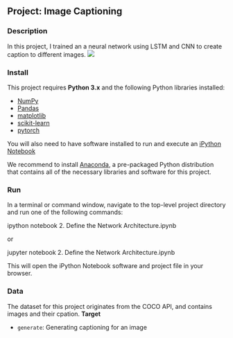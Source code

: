 ﻿

## Project: Image Captioning

### Description

In this project, I trained an a neural network using LSTM and CNN to create caption to different images.
[![](https://github.com/pecia6/Image_Captioning/raw/master/images/encoder-decoder.png)](https://github.com/pecia6/Image_Captioning/blob/master/images/encoder-decoder.png)
### Install

This project requires  **Python 3.x**  and the following Python libraries installed:

-   [NumPy](http://www.numpy.org/)
-   [Pandas](http://pandas.pydata.org/)
-   [matplotlib](http://matplotlib.org/)
-   [scikit-learn](http://scikit-learn.org/stable/)
-   [pytorch](https://pytorch.org/)

You will also need to have software installed to run and execute an  [iPython Notebook](http://ipython.org/notebook.html)

We recommend to install  [Anaconda](https://www.continuum.io/downloads), a pre-packaged Python distribution that contains all of the necessary libraries and software for this project.

### Run

In a terminal or command window, navigate to the top-level project directory and run one of the following commands:

ipython notebook 2. Define the Network Architecture.ipynb

or

jupyter notebook 2. Define the Network Architecture.ipynb

This will open the iPython Notebook software and project file in your browser.

### Data

The dataset for this project originates from the COCO API, and contains images and their cpation.
**Target**

-   `generate`: Generating captioning for an image


